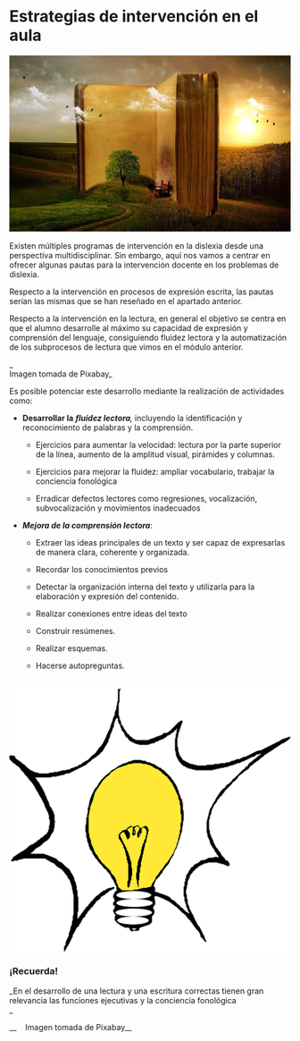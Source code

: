 # Estrategias de intervención en el aula


![libro abierto](img/book-863418__480.jpg)


Existen múltiples programas de intervención en la dislexia desde una perspectiva multidisciplinar. Sin embargo, aquí nos vamos a centrar en ofrecer algunas pautas para la intervención docente en los problemas de dislexia.

Respecto a la intervención en procesos de expresión escrita, las pautas serían las mismas que se han reseñado en el apartado anterior.

Respecto a la intervención en la lectura, en general el objetivo se centra en que el alumno desarrolle al máximo su capacidad de expresión y comprensión del lenguaje, consiguiendo fluidez lectora y la automatización de los subprocesos de lectura que vimos en el módulo anterior.

_  
Imagen tomada de Pixabay_

Es posible potenciar este desarrollo mediante la realización de actividades como:  
  

*   **Desarrollar la** _**fluidez lectora**,_ incluyendo la identificación y reconocimiento de palabras y la comprensión.
    *   Ejercicios para aumentar la velocidad: lectura por la parte superior de la línea, aumento de la amplitud visual, pirámides y columnas.
        
    *   Ejercicios para mejorar la fluidez: ampliar vocabulario, trabajar la conciencia fonológica
        
    *   Erradicar defectos lectores como regresiones, vocalización, subvocalización y movimientos inadecuados  
          
        
*   **_Mejora de la comprensión lectora_**:
    *   Extraer las ideas principales de un texto y ser capaz de expresarlas de manera clara, coherente y organizada.
        
    *   Recordar los conocimientos previos
        
    *   Detectar la organización interna del texto y utilizarla para la elaboración y expresión del contenido.
        
    *   Realizar conexiones entre ideas del texto
        
    *   Construir resúmenes.
        
    *   Realizar esquemas.
        
    *   Hacerse autopreguntas.
        
          
          
        


 ![bombilla](img/lightbulb-31254__480.png)


### ¡Recuerda!

_En el desarrollo de una lectura y una escritura correctas tienen gran relevancia las funciones ejecutivas y la conciencia fonológica  
_

__    Imagen tomada de Pixabay__